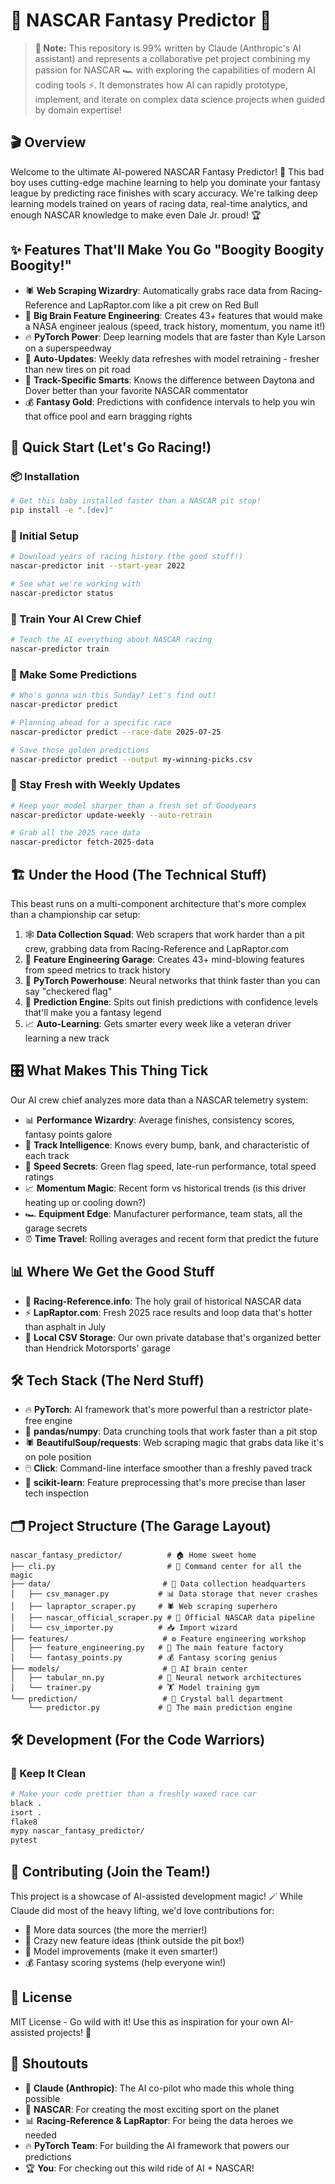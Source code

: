 # 🏁 NASCAR Fantasy Predictor 🤖

> **🎯 Note:** This repository is 99% written by Claude (Anthropic's AI assistant) and represents a collaborative pet project combining my passion for NASCAR 🏎️ with exploring the capabilities of modern AI coding tools ⚡. It demonstrates how AI can rapidly prototype, implement, and iterate on complex data science projects when guided by domain expertise!

## 🎬 Overview

Welcome to the ultimate AI-powered NASCAR Fantasy Predictor! 🚀 This bad boy uses cutting-edge machine learning to help you dominate your fantasy league by predicting race finishes with scary accuracy. We're talking deep learning models trained on years of racing data, real-time analytics, and enough NASCAR knowledge to make even Dale Jr. proud! 🏆

## ✨ Features That'll Make You Go "Boogity Boogity Boogity!"

- 🕷️ **Web Scraping Wizardry**: Automatically grabs race data from Racing-Reference and LapRaptor.com like a pit crew on Red Bull
- 🧠 **Big Brain Feature Engineering**: Creates 43+ features that would make a NASA engineer jealous (speed, track history, momentum, you name it!)
- 🔥 **PyTorch Power**: Deep learning models that are faster than Kyle Larson on a superspeedway
- 🔄 **Auto-Updates**: Weekly data refreshes with model retraining - fresher than new tires on pit road
- 🏁 **Track-Specific Smarts**: Knows the difference between Daytona and Dover better than your favorite NASCAR commentator
- 💰 **Fantasy Gold**: Predictions with confidence intervals to help you win that office pool and earn bragging rights

## 🚀 Quick Start (Let's Go Racing!)

### 📦 Installation
```bash
# Get this baby installed faster than a NASCAR pit stop!
pip install -e ".[dev]"
```

### 🏁 Initial Setup
```bash
# Download years of racing history (the good stuff!)
nascar-predictor init --start-year 2022

# See what we're working with
nascar-predictor status
```

### 🧠 Train Your AI Crew Chief
```bash
# Teach the AI everything about NASCAR racing
nascar-predictor train
```

### 🎯 Make Some Predictions
```bash
# Who's gonna win this Sunday? Let's find out!
nascar-predictor predict

# Planning ahead for a specific race
nascar-predictor predict --race-date 2025-07-25

# Save those golden predictions
nascar-predictor predict --output my-winning-picks.csv
```

### 🔄 Stay Fresh with Weekly Updates
```bash
# Keep your model sharper than a fresh set of Goodyears
nascar-predictor update-weekly --auto-retrain

# Grab all the 2025 race data
nascar-predictor fetch-2025-data
```

## 🏗️ Under the Hood (The Technical Stuff)

This beast runs on a multi-component architecture that's more complex than a championship car setup:

1. 🕸️ **Data Collection Squad**: Web scrapers that work harder than a pit crew, grabbing data from Racing-Reference and LapRaptor.com
2. 🔧 **Feature Engineering Garage**: Creates 43+ mind-blowing features from speed metrics to track history 
3. 🧠 **PyTorch Powerhouse**: Neural networks that think faster than you can say "checkered flag"
4. 🎯 **Prediction Engine**: Spits out finish predictions with confidence levels that'll make you a fantasy legend
5. 📈 **Auto-Learning**: Gets smarter every week like a veteran driver learning a new track

## 🎛️ What Makes This Thing Tick

Our AI crew chief analyzes more data than a NASCAR telemetry system:
- 📊 **Performance Wizardry**: Average finishes, consistency scores, fantasy points galore
- 🏁 **Track Intelligence**: Knows every bump, bank, and characteristic of each track
- 💨 **Speed Secrets**: Green flag speed, late-run performance, total speed ratings
- 📈 **Momentum Magic**: Recent form vs historical trends (is this driver heating up or cooling down?)
- 🏎️ **Equipment Edge**: Manufacturer performance, team stats, all the garage secrets
- ⏰ **Time Travel**: Rolling averages and recent form that predict the future

## 📊 Where We Get the Good Stuff

- 🏁 **Racing-Reference.info**: The holy grail of historical NASCAR data
- ⚡ **LapRaptor.com**: Fresh 2025 race results and loop data that's hotter than asphalt in July
- 💾 **Local CSV Storage**: Our own private database that's organized better than Hendrick Motorsports' garage

## 🛠️ Tech Stack (The Nerd Stuff)

- 🔥 **PyTorch**: AI framework that's more powerful than a restrictor plate-free engine
- 🐼 **pandas/numpy**: Data crunching tools that work faster than a pit stop
- 🕷️ **BeautifulSoup/requests**: Web scraping magic that grabs data like it's on pole position
- 🖱️ **Click**: Command-line interface smoother than a freshly paved track
- 🤖 **scikit-learn**: Feature preprocessing that's more precise than laser tech inspection

## 🗂️ Project Structure (The Garage Layout)

```
nascar_fantasy_predictor/          # 🏠 Home sweet home
├── cli.py                         # 🎤 Command center for all the magic
├── data/                         # 📁 Data collection headquarters
│   ├── csv_manager.py           # 📊 Data storage that never crashes
│   ├── lapraptor_scraper.py     # 🕷️ Web scraping superhero
│   ├── nascar_official_scraper.py # 🏁 Official NASCAR data pipeline
│   └── csv_importer.py          # 📥 Import wizard
├── features/                     # ⚙️ Feature engineering workshop
│   ├── feature_engineering.py   # 🔧 The main feature factory
│   └── fantasy_points.py        # 💰 Fantasy scoring genius
├── models/                       # 🧠 AI brain center
│   ├── tabular_nn.py            # 🤖 Neural network architectures
│   └── trainer.py               # 🏋️ Model training gym
└── prediction/                   # 🔮 Crystal ball department
    └── predictor.py             # 🎯 The main prediction engine
```

## 🛠️ Development (For the Code Warriors)

### 🧹 Keep It Clean
```bash
# Make your code prettier than a freshly waxed race car
black .
isort .
flake8
mypy nascar_fantasy_predictor/
pytest
```

## 🤝 Contributing (Join the Team!)

This project is a showcase of AI-assisted development magic! 🪄 While Claude did most of the heavy lifting, we'd love contributions for:
- 📡 More data sources (the more the merrier!)
- 🔧 Crazy new feature ideas (think outside the pit box!)
- 🧠 Model improvements (make it even smarter!)
- 💰 Fantasy scoring systems (help everyone win!)

## 📜 License

MIT License - Go wild with it! Use this as inspiration for your own AI-assisted projects! 🚀

## 🙏 Shoutouts

- 🤖 **Claude (Anthropic)**: The AI co-pilot who made this whole thing possible
- 🏁 **NASCAR**: For creating the most exciting sport on the planet
- 📊 **Racing-Reference & LapRaptor**: For being the data heroes we needed
- 🔥 **PyTorch Team**: For building the AI framework that powers our predictions
- 🏆 **You**: For checking out this wild ride of AI + NASCAR!